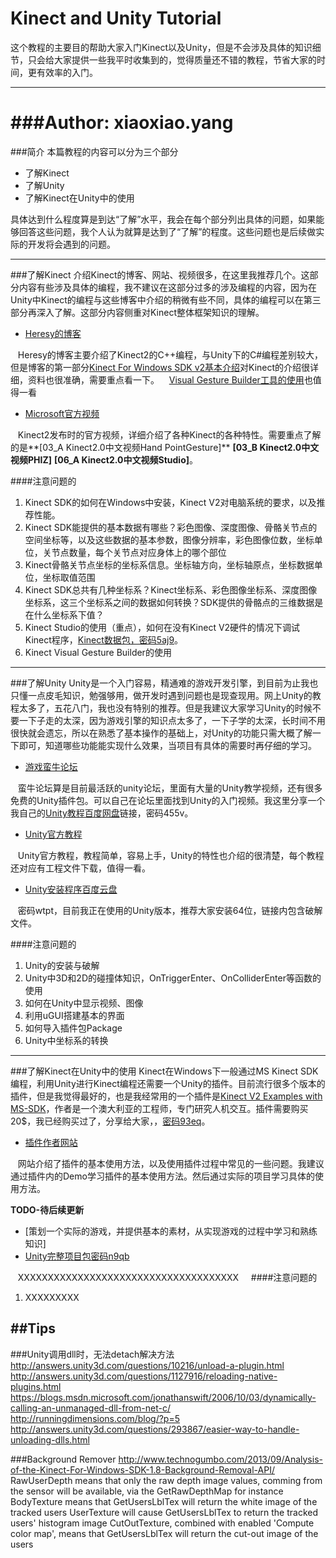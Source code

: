 Kinect and Unity Tutorial
====================================
这个教程的主要目的帮助大家入门Kinect以及Unity，但是不会涉及具体的知识细节，只会给大家提供一些我平时收集到的，觉得质量还不错的教程，节省大家的时间，更有效率的入门。
***********
###Author: xiaoxiao.yang
===================================

###简介
本篇教程的内容可以分为三个部分
* 了解Kinect
* 了解Unity
* 了解Kinect在Unity中的使用

具体达到什么程度算是到达“了解”水平，我会在每个部分列出具体的问题，如果能够回答这些问题，我个人认为就算是达到了“了解”的程度。这些问题也是后续做实际的开发将会遇到的问题。

-----------

###了解Kinect
介绍Kinect的博客、网站、视频很多，在这里我推荐几个。这部分内容有些涉及具体的编程，我不建议在这部分过多的涉及编程的内容，因为在Unity中Kinect的编程与这些博客中介绍的稍微有些不同，具体的编程可以在第三部分再深入了解。这部分内容侧重对Kinect整体框架知识的理解。
* [Heresy的博客](https://kheresy.wordpress.com/kinect-for-windows-v2-cpp-index/)

    Heresy的博客主要介绍了Kinect2的C++编程，与Unity下的C#编程差别较大，但是博客的第一部分[Kinect For Windows SDK v2基本介绍](https://kheresy.wordpress.com/2014/12/29/kinect-for-windows-sdk-v2-basic/)对Kinect的介绍很详细，资料也很准确，需要重点看一下。
    [Visual Gesture Builder工具的使用](https://kheresy.wordpress.com/2015/08/22/visual-gesture-builder-tool-part-1/)也值得一看
    
* [Microsoft官方视频](http://www.k4w.cn/news/2.html)

    Kinect2发布时的官方视频，详细介绍了各种Kinect的各种特性。需要重点了解的是**[03_A Kinect2.0中文视频Hand PointGesture]** **[03_B Kinect2.0中文视频PHIZ]** **[06_A Kinect2.0中文视频Studio]**。

####注意问题的
1. Kinect SDK的如何在Windows中安装，Kinect V2对电脑系统的要求，以及推荐性能。
2. Kinect SDK能提供的基本数据有哪些？彩色图像、深度图像、骨骼关节点的空间坐标等，以及这些数据的基本参数，图像分辨率，彩色图像位数，坐标单位，关节点数量，每个关节点对应身体上的哪个部位
3. Kinect骨骼关节点坐标的坐标系信息。坐标轴方向，坐标轴原点，坐标数据单位，坐标取值范围
4. Kinect SDK总共有几种坐标系？Kinect坐标系、彩色图像坐标系、深度图像坐标系，这三个坐标系之间的数据如何转换？SDK提供的骨骼点的三维数据是在什么坐标系下值？
5. Kinect Studio的使用（重点），如何在没有Kinect V2硬件的情况下调试Kinect程序，[Kinect数据包，密码5aj9](http://pan.baidu.com/s/1cAENhW)。
6. Kinect Visual Gesture Builder的使用

-----------

###了解Unity
Unity是一个入门容易，精通难的游戏开发引擎，到目前为止我也只懂一点皮毛知识，勉强够用，做开发时遇到问题也是现查现用。网上Unity的教程太多了，五花八门，我也没有特别的推荐。但是我建议大家学习Unity的时候不要一下子走的太深，因为游戏引擎的知识点太多了，一下子学的太深，长时间不用很快就会遗忘，所以在熟悉了基本操作的基础上，对Unity的功能只需大概了解一下即可，知道哪些功能能实现什么效果，当项目有具体的需要时再仔细的学习。
* [游戏蛮牛论坛](http://www.manew.com/)

    蛮牛论坛算是目前最活跃的unity论坛，里面有大量的Unity教学视频，还有很多免费的Unity插件包。可以自己在论坛里面找到Unity的入门视频。我这里分享一个我自己的[Unity教程百度网盘](http://pan.baidu.com/s/1o8NN8Um)链接，密码455v。
    
* [Unity官方教程](https://unity3d.com/cn/learn)

    Unity官方教程，教程简单，容易上手，Unity的特性也介绍的很清楚，每个教程还对应有工程文件下载，值得一看。
    
* [Unity安装程序百度云盘](http://pan.baidu.com/s/1qYARHYO)

    密码wtpt，目前我正在使用的Unity版本，推荐大家安装64位，链接内包含破解文件。
    
####注意问题的
1. Unity的安装与破解
2. Unity中3D和2D的碰撞体知识，OnTriggerEnter、OnColliderEnter等函数的使用
3. 如何在Unity中显示视频、图像
4. 利用uGUI搭建基本的界面
5. 如何导入插件包Package
6. Unity中坐标系的转换

-----------

###了解Kinect在Unity中的使用
Kinect在Windows下一般通过MS Kinect SDK编程，利用Unity进行Kinect编程还需要一个Unity的插件。目前流行很多个版本的插件，但是我觉得最好的，也是我经常用的一个插件是[Kinect V2 Examples with MS-SDK](https://www.assetstore.unity3d.com/en/#!/content/18708)，作者是一个澳大利亚的工程师，专门研究人机交互。插件需要购买20$，我已经购买过了，分享给大家，，[密码93eq](http://pan.baidu.com/s/1i52sZdV)。
* [插件作者网站](https://rfilkov.com/2014/08/01/kinect-v2-with-ms-sdk/)

    网站介绍了插件的基本使用方法，以及使用插件过程中常见的一些问题。我建议通过插件内的Demo学习插件的基本使用方法。然后通过实际的项目学习具体的使用方法。
    
**TODO-待后续更新**
* [策划一个实际的游戏，并提供基本的素材，从实现游戏的过程中学习和熟练知识]
* [Unity完整项目包密码n9qb](http://pan.baidu.com/s/1nuCJYeH)
    
    XXXXXXXXXXXXXXXXXXXXXXXXXXXXXXXXXXXXX
    
####注意问题的
1. XXXXXXXXX



##Tips
-----------------------
###Unity调用dll时，无法detach解决方法
http://answers.unity3d.com/questions/10216/unload-a-plugin.html
http://answers.unity3d.com/questions/1127916/reloading-native-plugins.html
https://blogs.msdn.microsoft.com/jonathanswift/2006/10/03/dynamically-calling-an-unmanaged-dll-from-net-c/
http://runningdimensions.com/blog/?p=5
http://answers.unity3d.com/questions/293867/easier-way-to-handle-unloading-dlls.html

###Background Remover 
http://www.technogumbo.com/2013/09/Analysis-of-the-Kinect-For-Windows-SDK-1.8-Background-Removal-API/
RawUserDepth means that only the raw depth image values, comming from the sensor will be available, via the GetRawDepthMap for instance
BodyTexture means that GetUsersLblTex will return the white image of the tracked users
UserTexture will cause GetUsersLblTex to return the tracked users' histogram image
CutOutTexture, combined with enabled 'Compute color map', means that GetUsersLblTex will return the cut-out image of the users



